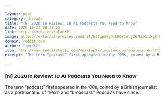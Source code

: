 ```yaml
---

layout: post
category: threads
title: "[N] 2020 in Review: 10 AI Podcasts You Need to Know"
date: 2020-12-23 00:37:33
link: https://vrhk.co/3nIaHXP
image: https://external-preview.redd.it/hJfgnS9yQcLHQrIoLj267LLKz1XgS-kHYdylGRxC_Qo.jpg?width=570&height=298.429319372&auto=webp&crop=570:298.429319372,smart&s=2dcf5f1e475c52199da97439220c1575bd65d453
domain: reddit.com
author: "reddit"
icon: http://www.redditstatic.com/desktop2x/img/favicon/apple-icon-57x57.png
excerpt: "The term “podcast” first appeared in the ‘00s, coined by a British journalist as a portmanteau of “iPod” and “broadcast.” Podcasts have since..."

---
```


### [N] 2020 in Review: 10 AI Podcasts You Need to Know

The term “podcast” first appeared in the ‘00s, coined by a British journalist as a portmanteau of “iPod” and “broadcast.” Podcasts have since...